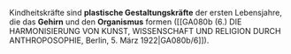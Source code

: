 
Kindheitskräfte sind **plastische Gestaltungskräfte** der ersten Lebensjahre, die das **Gehirn** und den **Organismus** formen ([[GA080b (6.) DIE HARMONISIERUNG VON KUNST, WISSENSCHAFT UND RELIGION DURCH ANTHROPOSOPHIE, Berlin, 5. März 1922|GA080b/6]]).
